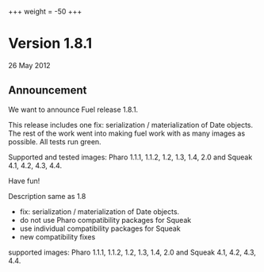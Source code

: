 +++
weight = -50
+++

# Version 1.8.1
26 May 2012

## Announcement
We want to announce Fuel release 1.8.1.

This release includes one fix: serialization / materialization of Date objects. The rest of the work went into making fuel work with as many images as possible. All tests run green.

Supported and tested images: Pharo 1.1.1, 1.1.2, 1.2, 1.3, 1.4, 2.0 and Squeak 4.1, 4.2, 4.3, 4.4.

Have fun!

Description
same as 1.8
- fix: serialization / materialization of Date objects.
- do not use Pharo compatibility packages for Squeak
- use individual compatibility packages for Squeak
- new compatibility fixes

supported images: Pharo 1.1.1, 1.1.2, 1.2, 1.3, 1.4, 2.0 and Squeak 4.1, 4.2, 4.3, 4.4.